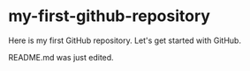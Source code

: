 # my-first-github-repository
Here is my first GitHub repository. Let's get started with GitHub.

README.md was just edited.
